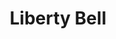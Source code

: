 ---
pid: CH106
title: Liberty Bell
location_transcription: North Philadelphia/Norris Square Park
zipcode: '19111'
outside_phl: 
neighborhood: Lawndale,Castor Gardens
age: '27'
age_range: 20-29
instagram: 
image_file_name: CH_106.jpg
proposal_transcription: 
topic: History,Philadelphia
topic_summary: 0, 0
type: Other No Form
keywords_other: 
credit: Ramon
image_labels: Liberty Bell
twitter: 
facebook: 
permalink: "/monuments/ch106/"
layout: item-page
---